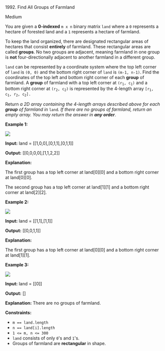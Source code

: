 1992\. Find All Groups of Farmland

Medium

You are given a **0-indexed** `m x n` binary matrix `land` where a `0` represents a hectare of forested land and a `1` represents a hectare of farmland.

To keep the land organized, there are designated rectangular areas of hectares that consist **entirely** of farmland. These rectangular areas are called **groups**. No two groups are adjacent, meaning farmland in one group is **not** four-directionally adjacent to another farmland in a different group.

`land` can be represented by a coordinate system where the top left corner of `land` is `(0, 0)` and the bottom right corner of `land` is `(m-1, n-1)`. Find the coordinates of the top left and bottom right corner of each **group** of farmland. A **group** of farmland with a top left corner at <code>(r<sub>1</sub>, c<sub>1</sub>)</code> and a bottom right corner at <code>(r<sub>2</sub>, c<sub>2</sub>)</code> is represented by the 4-length array <code>[r<sub>1</sub>, c<sub>1</sub>, r<sub>2</sub>, c<sub>2</sub>].</code>

Return _a 2D array containing the 4-length arrays described above for each **group** of farmland in_ `land`_. If there are no groups of farmland, return an empty array. You may return the answer in **any order**_.

**Example 1:**

![](https://assets.leetcode.com/uploads/2021/07/27/screenshot-2021-07-27-at-12-23-15-copy-of-diagram-drawio-diagrams-net.png)

**Input:** land = [[1,0,0],[0,1,1],[0,1,1]]

**Output:** [[0,0,0,0],[1,1,2,2]]

**Explanation:**

The first group has a top left corner at land[0][0] and a bottom right corner at land[0][0].

The second group has a top left corner at land[1][1] and a bottom right corner at land[2][2]. 

**Example 2:**

![](https://assets.leetcode.com/uploads/2021/07/27/screenshot-2021-07-27-at-12-30-26-copy-of-diagram-drawio-diagrams-net.png)

**Input:** land = [[1,1],[1,1]]

**Output:** [[0,0,1,1]]

**Explanation:**

The first group has a top left corner at land[0][0] and a bottom right corner at land[1][1]. 

**Example 3:**

![](https://assets.leetcode.com/uploads/2021/07/27/screenshot-2021-07-27-at-12-32-24-copy-of-diagram-drawio-diagrams-net.png)

**Input:** land = [[0]]

**Output:** []

**Explanation:** There are no groups of farmland. 

**Constraints:**

*   `m == land.length`
*   `n == land[i].length`
*   `1 <= m, n <= 300`
*   `land` consists of only `0`'s and `1`'s.
*   Groups of farmland are **rectangular** in shape.